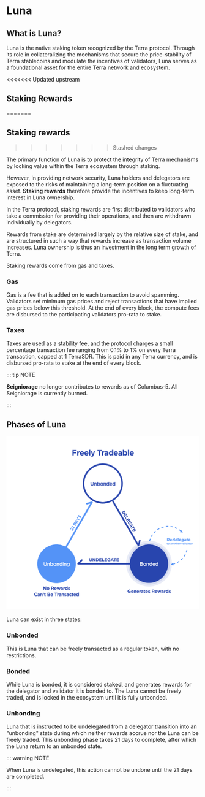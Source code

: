 # Luna

## What is Luna?

Luna is the native staking token recognized by the Terra protocol. Through its role in collateralizing the mechanisms that secure the price-stability of Terra stablecoins and modulate the incentives of validators, Luna serves as a foundational asset for the entire Terra network and ecosystem.

<<<<<<< Updated upstream
## Staking Rewards
=======
## Staking rewards
>>>>>>> Stashed changes

The primary function of Luna is to protect the integrity of Terra mechanisms by locking value within the Terra ecosystem through staking.

However, in providing network security, Luna holders and delegators are exposed to the risks of maintaining a long-term position on a fluctuating asset. **Staking rewards** therefore provide the incentives to keep long-term interest in Luna ownership.

In the Terra protocol, staking rewards are first distributed to validators who take a commission for providing their operations, and then are withdrawn individually by delegators.

Rewards from stake are determined largely by the relative size of stake, and are structured in such a way that rewards increase as transaction volume increases. Luna ownership is thus an investment in the long term growth of Terra.

Staking rewards come from gas and taxes.

### Gas

Gas is a fee that is added on to each transaction to avoid spamming. Validators set minimum gas prices and reject transactions that have implied gas prices below this threshold. At the end of every block, the compute fees are disbursed to the participating validators pro-rata to stake.

### Taxes

Taxes are used as a stability fee, and the protocol charges a small percentage transaction fee ranging from 0.1% to 1% on every Terra transaction, capped at 1 TerraSDR. This is paid in any Terra currency, and is disbursed pro-rata to stake at the end of every block.

::: tip NOTE

**Seigniorage** no longer contributes to rewards as of Columbus-5. All Seigniorage is currently burned.

:::

## Phases of Luna

<center>

![phases](/img/diagrams/luna-phases.png)

</center>

Luna can exist in three states:

### Unbonded

This is Luna that can be freely transacted as a regular token, with no restrictions.

### Bonded

While Luna is bonded, it is considered **staked**, and generates rewards for the delegator and validator it is bonded to. The Luna cannot be freely traded, and is locked in the ecosystem until it is fully unbonded.

### Unbonding

Luna that is instructed to be undelegated from a delegator transition into an "unbonding" state during which neither rewards accrue nor the Luna can be freely traded. This unbonding phase takes 21 days to complete, after which the Luna return to an unbonded state.

::: warning NOTE

When Luna is undelegated, this action cannot be undone until the 21 days are completed.

:::
